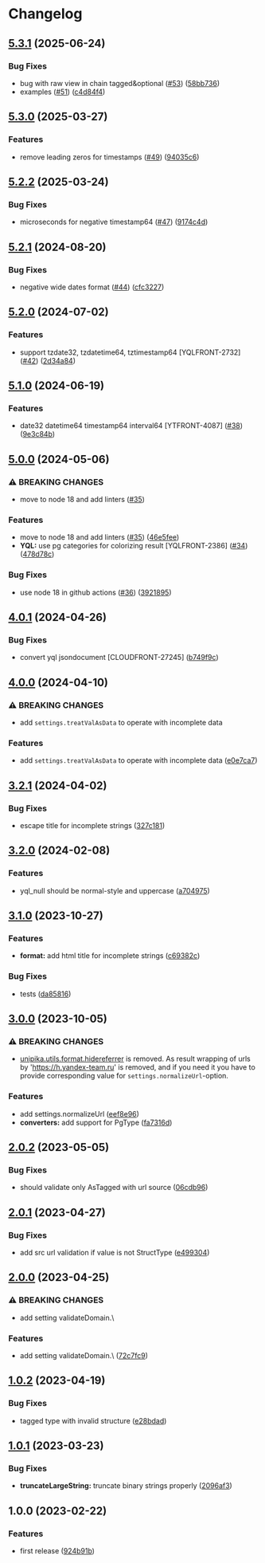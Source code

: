 # Changelog

## [5.3.1](https://github.com/gravity-ui/unipika/compare/v5.3.0...v5.3.1) (2025-06-24)


### Bug Fixes

* bug with raw view in chain tagged&optional ([#53](https://github.com/gravity-ui/unipika/issues/53)) ([58bb736](https://github.com/gravity-ui/unipika/commit/58bb736eca0d0eb77810db78f34d72127a4014e8))
* examples ([#51](https://github.com/gravity-ui/unipika/issues/51)) ([c4d84f4](https://github.com/gravity-ui/unipika/commit/c4d84f4cc148a45e3fdf330ea11e8745bd7f13a1))

## [5.3.0](https://github.com/gravity-ui/unipika/compare/v5.2.2...v5.3.0) (2025-03-27)


### Features

* remove leading zeros for timestamps ([#49](https://github.com/gravity-ui/unipika/issues/49)) ([94035c6](https://github.com/gravity-ui/unipika/commit/94035c60ec81ad0c4c9e918eab02c24551309e07))

## [5.2.2](https://github.com/gravity-ui/unipika/compare/v5.2.1...v5.2.2) (2025-03-24)


### Bug Fixes

* microseconds for negative timestamp64 ([#47](https://github.com/gravity-ui/unipika/issues/47)) ([9174c4d](https://github.com/gravity-ui/unipika/commit/9174c4d569dec06a956ae33a7fbd15e69b8f8a1a))

## [5.2.1](https://github.com/gravity-ui/unipika/compare/v5.2.0...v5.2.1) (2024-08-20)


### Bug Fixes

* negative wide dates format ([#44](https://github.com/gravity-ui/unipika/issues/44)) ([cfc3227](https://github.com/gravity-ui/unipika/commit/cfc32275f9bc64e993f71211688592ad7dec26af))

## [5.2.0](https://github.com/gravity-ui/unipika/compare/v5.1.0...v5.2.0) (2024-07-02)


### Features

* support tzdate32, tzdatetime64, tztimestamp64 [YQLFRONT-2732] ([#42](https://github.com/gravity-ui/unipika/issues/42)) ([2d34a84](https://github.com/gravity-ui/unipika/commit/2d34a843bf5f63e5c76323c6cbebc55ee2659c77))

## [5.1.0](https://github.com/gravity-ui/unipika/compare/v5.0.0...v5.1.0) (2024-06-19)


### Features

* date32 datetime64 timestamp64 interval64 [YTFRONT-4087] ([#38](https://github.com/gravity-ui/unipika/issues/38)) ([9e3c84b](https://github.com/gravity-ui/unipika/commit/9e3c84b075e1231089a6106601990ae9e1d0915d))

## [5.0.0](https://github.com/gravity-ui/unipika/compare/v4.0.1...v5.0.0) (2024-05-06)


### ⚠ BREAKING CHANGES

* move to node 18 and add linters ([#35](https://github.com/gravity-ui/unipika/issues/35))

### Features

* move to node 18 and add linters ([#35](https://github.com/gravity-ui/unipika/issues/35)) ([46e5fee](https://github.com/gravity-ui/unipika/commit/46e5fee52ccbf0add26a8826ff43f3b554edfe15))
* **YQL:** use pg categories for colorizing result [YQLFRONT-2386] ([#34](https://github.com/gravity-ui/unipika/issues/34)) ([478d78c](https://github.com/gravity-ui/unipika/commit/478d78c4f5e6db56ff10c3431c516b537971c649))


### Bug Fixes

* use node 18 in github actions ([#36](https://github.com/gravity-ui/unipika/issues/36)) ([3921895](https://github.com/gravity-ui/unipika/commit/3921895844d6ba13af0c88dc8234da2dbffeddac))

## [4.0.1](https://github.com/gravity-ui/unipika/compare/v4.0.0...v4.0.1) (2024-04-26)


### Bug Fixes

* convert yql jsondocument [CLOUDFRONT-27245] ([b749f9c](https://github.com/gravity-ui/unipika/commit/b749f9cada880ee92c2cda0967eb75a7a8d4ab06))

## [4.0.0](https://github.com/gravity-ui/unipika/compare/v3.2.1...v4.0.0) (2024-04-10)


### ⚠ BREAKING CHANGES

* add `settings.treatValAsData` to operate with incomplete data

### Features

* add `settings.treatValAsData` to operate with incomplete data ([e0e7ca7](https://github.com/gravity-ui/unipika/commit/e0e7ca70d7f6797df69642232ae41c00b0f68966))

## [3.2.1](https://github.com/gravity-ui/unipika/compare/v3.2.0...v3.2.1) (2024-04-02)


### Bug Fixes

* escape title for incomplete strings ([327c181](https://github.com/gravity-ui/unipika/commit/327c181b7577f48c41b61c20b3a8b3b159d936db))

## [3.2.0](https://github.com/gravity-ui/unipika/compare/v3.1.0...v3.2.0) (2024-02-08)


### Features

* yql_null should be normal-style and  uppercase ([a704975](https://github.com/gravity-ui/unipika/commit/a704975a33efa71a2ca6320bf7e27a78eeb7187d))

## [3.1.0](https://github.com/gravity-ui/unipika/compare/v3.0.0...v3.1.0) (2023-10-27)


### Features

* **format:** add html title for incomplete strings ([c69382c](https://github.com/gravity-ui/unipika/commit/c69382c4ecb2f6d42417e758064dc826a85faded))


### Bug Fixes

* tests ([da85816](https://github.com/gravity-ui/unipika/commit/da85816869602746f09a2a3e33ed9ef9570a376c))

## [3.0.0](https://github.com/gravity-ui/unipika/compare/v2.0.2...v3.0.0) (2023-10-05)


### ⚠ BREAKING CHANGES

- [unipika.utils.format.hidereferrer](https://github.com/gravity-ui/unipika/blob/a35528d190e6b8e2a57bfba97d482083fc0c1647/lib/utils/format.js#L92-L94) is removed. As result wrapping of urls by 'https://h.yandex-team.ru' is removed, and if you need it you have to provide corresponding value for `settings.normalizeUrl`-option.

### Features

* add settings.normalizeUrl ([eef8e96](https://github.com/gravity-ui/unipika/commit/eef8e9667fd077d2f63e1572368162991fa9b9b4))
* **converters:** add support for PgType ([fa7316d](https://github.com/gravity-ui/unipika/commit/fa7316d365be939f834f77088d9c67f4f58cac02))

## [2.0.2](https://github.com/gravity-ui/unipika/compare/v2.0.1...v2.0.2) (2023-05-05)


### Bug Fixes

* should validate only AsTagged with url source ([06cdb96](https://github.com/gravity-ui/unipika/commit/06cdb9642b795d912537441aeccd721f8df94d1f))

## [2.0.1](https://github.com/gravity-ui/unipika/compare/v2.0.0...v2.0.1) (2023-04-27)


### Bug Fixes

* add src url validation if value is not StructType ([e499304](https://github.com/gravity-ui/unipika/commit/e49930442c800729cc13c09e8bf68d77a4d7a859))

## [2.0.0](https://github.com/gravity-ui/unipika/compare/v1.0.2...v2.0.0) (2023-04-25)


### ⚠ BREAKING CHANGES

* add setting validateDomain.\

### Features

* add setting validateDomain.\ ([72c7fc9](https://github.com/gravity-ui/unipika/commit/72c7fc98ce2dcf890cc49f4b7bf5d45cd70eb494))

## [1.0.2](https://github.com/gravity-ui/unipika/compare/v1.0.1...v1.0.2) (2023-04-19)


### Bug Fixes

* tagged type with invalid structure ([e28bdad](https://github.com/gravity-ui/unipika/commit/e28bdad6e5c50689c993d45eeaa914dda61f6d6c))

## [1.0.1](https://github.com/gravity-ui/unipika/compare/v1.0.0...v1.0.1) (2023-03-23)


### Bug Fixes

* **truncateLargeString:** truncate binary strings properly ([2096af3](https://github.com/gravity-ui/unipika/commit/2096af3eaeab5c8e3dc1f50bc1db8f26b45dce45))

## 1.0.0 (2023-02-22)


### Features

* first release ([924b91b](https://github.com/gravity-ui/unipika/commit/924b91b32986ed9f0142e384f02632d3cc6b496e))
